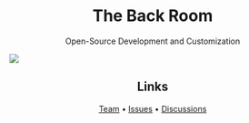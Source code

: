<h1 align="center">The Back Room</h1>
<p align="center">Open-Source Development and Customization</p>
<img src="https://github.com/user-attachments/assets/6ce982c2-c3a7-4782-a438-519014a9b3f1" align="center">
<h2 align="center">Links</h2>
<p align="center"><a href="pages/TEAM.md">Team</a> • <a href="https://github.com/The-Back-Room/.github/issues">Issues</a> • <a href="https://github.com/orgs/The-Back-Room/discussions">Discussions</a></p>

